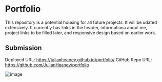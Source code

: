 # Portfolio

This repository is a potential housing for all future projects. It will be udated extensively. It currently has links in the header, informationa about me, project links to be filled later, and responsive design based on earlier work.

## Submission

Deployed URL: https://julianheaney.github.io/portfolio/
GitHub Repo URL: https://github.com/JulianHeaney/portfolio



![image](julianheaney.github.io_portfolio_)